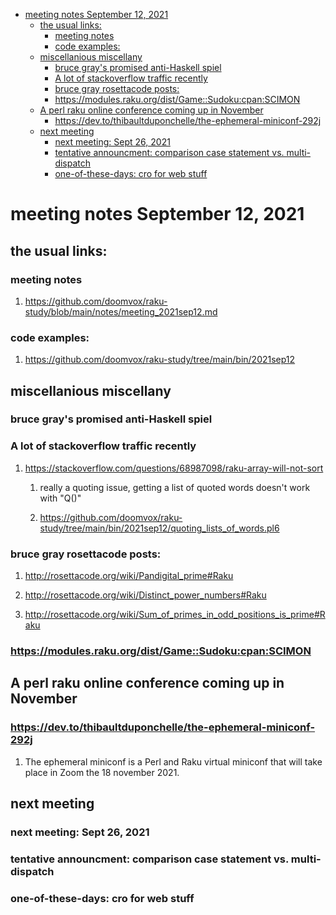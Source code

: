- [meeting notes September 12, 2021](#org55b18d1)
  - [the usual links:](#orge1ffd73)
    - [meeting notes](#org86fad1f)
    - [code examples:](#org3d10027)
  - [miscellanious miscellany](#org7bae963)
    - [bruce gray's promised anti-Haskell spiel](#org5e68170)
    - [A lot of stackoverflow traffic recently](#org0cd1e34)
    - [bruce gray rosettacode posts:](#orgcf385e7)
    - [<https://modules.raku.org/dist/Game::Sudoku:cpan:SCIMON>](#org78d5209)
  - [A perl raku online conference coming up in November](#org48dbf91)
    - [<https://dev.to/thibaultduponchelle/the-ephemeral-miniconf-292j>](#org2b4b7be)
  - [next meeting](#orge586c6d)
    - [next meeting: Sept 26, 2021](#org72e65be)
    - [tentative announcment: comparison case statement vs. multi-dispatch](#org3d3e070)
    - [one-of-these-days: cro for web stuff](#org6682ef1)


<a id="org55b18d1"></a>

# meeting notes September 12, 2021


<a id="orge1ffd73"></a>

## the usual links:


<a id="org86fad1f"></a>

### meeting notes

1.  <https://github.com/doomvox/raku-study/blob/main/notes/meeting_2021sep12.md>


<a id="org3d10027"></a>

### code examples:

1.  <https://github.com/doomvox/raku-study/tree/main/bin/2021sep12>


<a id="org7bae963"></a>

## miscellanious miscellany


<a id="org5e68170"></a>

### bruce gray's promised anti-Haskell spiel


<a id="org0cd1e34"></a>

### A lot of stackoverflow traffic recently

1.  <https://stackoverflow.com/questions/68987098/raku-array-will-not-sort>

    1.  really a quoting issue, getting a list of quoted words doesn't work with "Q()"
    
    2.  <https://github.com/doomvox/raku-study/tree/main/bin/2021sep12/quoting_lists_of_words.pl6>


<a id="orgcf385e7"></a>

### bruce gray rosettacode posts:

1.  <http://rosettacode.org/wiki/Pandigital_prime#Raku>

2.  <http://rosettacode.org/wiki/Distinct_power_numbers#Raku>

3.  <http://rosettacode.org/wiki/Sum_of_primes_in_odd_positions_is_prime#Raku>


<a id="org78d5209"></a>

### <https://modules.raku.org/dist/Game::Sudoku:cpan:SCIMON>


<a id="org48dbf91"></a>

## A perl raku online conference coming up in November


<a id="org2b4b7be"></a>

### <https://dev.to/thibaultduponchelle/the-ephemeral-miniconf-292j>

1.  The ephemeral miniconf is a Perl and Raku virtual miniconf that will take place in Zoom the 18 november 2021.


<a id="orge586c6d"></a>

## next meeting


<a id="org72e65be"></a>

### next meeting: Sept 26, 2021


<a id="org3d3e070"></a>

### tentative announcment: comparison case statement vs. multi-dispatch


<a id="org6682ef1"></a>

### one-of-these-days: cro for web stuff
